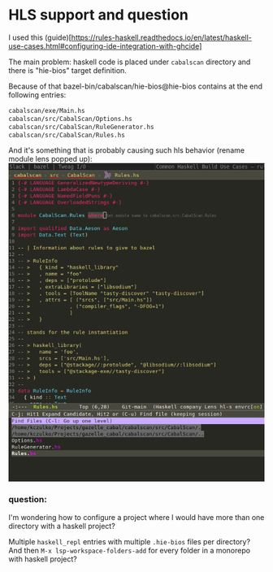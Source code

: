 # HLS support and question

I used this (guide)[https://rules-haskell.readthedocs.io/en/latest/haskell-use-cases.html#configuring-ide-integration-with-ghcide]

The main problem: haskell code is placed under `cabalscan` directory and there is "hie-bios" target definition.

Because of that bazel-bin/cabalscan/hie-bios@hie-bios contains at the end following entries:
```
cabalscan/exe/Main.hs
cabalscan/src/CabalScan/Options.hs
cabalscan/src/CabalScan/RuleGenerator.hs
cabalscan/src/CabalScan/Rules.hs
```

And it's something that is probably causing such hls behavior (rename module lens popped up): 
![hls-cabalscan.png](./hls-cabalscan.png)

### question:

I'm wondering how to configure a project where I would have more than one directory with a haskell project?

Multiple `haskell_repl` entries with multiple `.hie-bios` files per directory? And then `M-x lsp-workspace-folders-add`
for every folder in a monorepo with haskell project?
